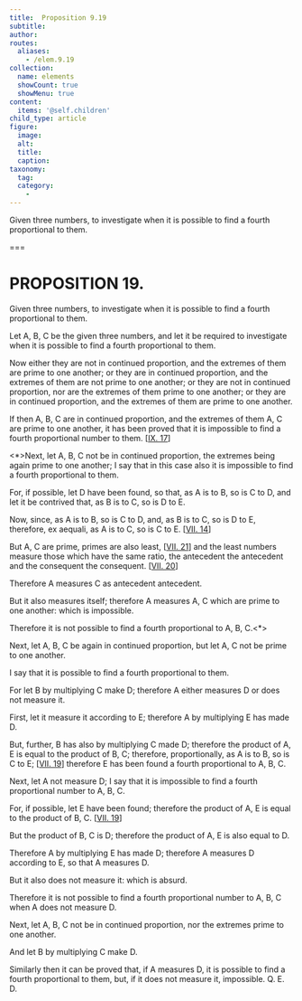 ```yaml
---
title:  Proposition 9.19
subtitle: 
author:
routes:
  aliases:
    - /elem.9.19
collection:
  name: elements
  showCount: true
  showMenu: true
content:
  items: '@self.children'
child_type: article
figure:
  image:
  alt:
  title:
  caption:
taxonomy:
  tag:
  category:
    - 
---
```


<p>
       <hi rend="ital">Given three numbers, to investigate when it is possible to find a fourth proportional to them.</hi>
      </p>

===

<h1>PROPOSITION 19.</h1>
<p>
       <span class="ital">Given three numbers, to investigate when it is possible to find a fourth proportional to them.</span>
      </p>

<p>Let <span class="ital">A</span>, <span class="ital">B</span>, <span class="ital">C</span> be the given three numbers, and let it be required to investigate when it is possible to find a fourth proportional to them. 
      </p>

<p>Now either they are not in continued proportion, and the extremes of them are prime to one another; or they are in continued proportion, and the extremes of them are not prime to one another; or they are not in continued proportion, nor are the extremes of them prime to one another; or they are in continued proportion, and the extremes of them are prime to one another. </p>

<p>If then <span class="ital">A</span>, <span class="ital">B</span>, <span class="ital">C</span> are in continued proportion, and the extremes of them <span class="ital">A</span>, <span class="ital">C</span> are prime to one another, it has been proved that it is impossible to find a fourth proportional number to them. [<a href="/elem.9.17">IX. 17</a>] </p>

<p>&lt;*&gt;Next, let <span class="ital">A</span>, <span class="ital">B</span>, <span class="ital">C</span> not be in continued proportion, the extremes being again prime to one another; I say that in this case also it is impossible to find a fourth proportional to them. </p>

<p>For, if possible, let <span class="ital">D</span> have been found, so that, <span class="center">as <span class="ital">A</span> is to <span class="ital">B</span>, so is <span class="ital">C</span> to <span class="ital">D</span>,</span> and let it be contrived that, as <span class="ital">B</span> is to <span class="ital">C</span>, so is <span class="ital">D</span> to <span class="ital">E</span>. </p>

<p>Now, since, as <span class="ital">A</span> is to <span class="ital">B</span>, so is <span class="ital">C</span> to <span class="ital">D</span>, and, as <span class="ital">B</span> is to <span class="ital">C</span>, so is <span class="ital">D</span> to <span class="ital">E</span>, therefore, <foreign lang="la">ex aequali</foreign>, as <span class="ital">A</span> is to <span class="ital">C</span>, so is <span class="ital">C</span> to <span class="ital">E</span>. [<a href="/elem.7.14">VII. 14</a>] </p>

<p>But <span class="ital">A</span>, <span class="ital">C</span> are prime, primes are also least, [<a href="/elem.7.21">VII. 21</a>] and the least numbers measure those which have the same ratio, the antecedent the antecedent and the consequent the consequent. [<a href="/elem.7.20">VII. 20</a>] </p>

<p>Therefore <span class="ital">A</span> measures <span class="ital">C</span> as antecedent antecedent. <pb n="410"/></p>

<p>But it also measures itself; therefore <span class="ital">A</span> measures <span class="ital">A</span>, <span class="ital">C</span> which are prime to one another: which is impossible. </p>

<p>Therefore it is not possible to find a fourth proportional to <span class="ital">A</span>, <span class="ital">B</span>, <span class="ital">C</span>.&lt;*&gt; </p>

<p>Next, let <span class="ital">A</span>, <span class="ital">B</span>, <span class="ital">C</span> be again in continued proportion, but let <span class="ital">A</span>, <span class="ital">C</span> not be prime to one another. </p>

<p>I say that it is possible to find a fourth proportional to them. </p>

<p>For let <span class="ital">B</span> by multiplying <span class="ital">C</span> make <span class="ital">D</span>; therefore <span class="ital">A</span> either measures <span class="ital">D</span> or does not measure it. </p>

<p>First, let it measure it according to <span class="ital">E</span>; therefore <span class="ital">A</span> by multiplying <span class="ital">E</span> has made <span class="ital">D</span>. </p>

<p>But, further, <span class="ital">B</span> has also by multiplying <span class="ital">C</span> made <span class="ital">D</span>; therefore the product of <span class="ital">A</span>, <span class="ital">E</span> is equal to the product of <span class="ital">B</span>, <span class="ital">C</span>; therefore, proportionally, as <span class="ital">A</span> is to <span class="ital">B</span>, so is <span class="ital">C</span> to <span class="ital">E</span>; [<a href="/elem.7.19">VII. 19</a>] therefore <span class="ital">E</span> has been found a fourth proportional to <span class="ital">A</span>, <span class="ital">B</span>, <span class="ital">C</span>. </p>

<p>Next, let <span class="ital">A</span> not measure <span class="ital">D</span>; I say that it is impossible to find a fourth proportional number to <span class="ital">A</span>, <span class="ital">B</span>, <span class="ital">C</span>. </p>

<p>For, if possible, let <span class="ital">E</span> have been found; therefore the product of <span class="ital">A</span>, <span class="ital">E</span> is equal to the product of <span class="ital">B</span>, <span class="ital">C</span>. [<a href="/elem.7.19">VII. 19</a>] </p>

<p>But the product of <span class="ital">B</span>, <span class="ital">C</span> is <span class="ital">D</span>; therefore the product of <span class="ital">A</span>, <span class="ital">E</span> is also equal to <span class="ital">D</span>. </p>

<p>Therefore <span class="ital">A</span> by multiplying <span class="ital">E</span> has made <span class="ital">D</span>; therefore <span class="ital">A</span> measures <span class="ital">D</span> according to <span class="ital">E</span>, so that <span class="ital">A</span> measures <span class="ital">D</span>. </p>

<p>But it also does not measure it: which is absurd. </p>

<p>Therefore it is not possible to find a fourth proportional number to <span class="ital">A</span>, <span class="ital">B</span>, <span class="ital">C</span> when <span class="ital">A</span> does not measure <span class="ital">D</span>. </p>

<p>Next, let <span class="ital">A</span>, <span class="ital">B</span>, <span class="ital">C</span> not be in continued proportion, nor the extremes prime to one another. </p>

<p>And let <span class="ital">B</span> by multiplying <span class="ital">C</span> make <span class="ital">D</span>. </p>

<p>Similarly then it can be proved that, if <span class="ital">A</span> measures <span class="ital">D</span>, it is possible to find a fourth proportional to them, but, if it does not measure it, impossible. Q. E. D.</p>
